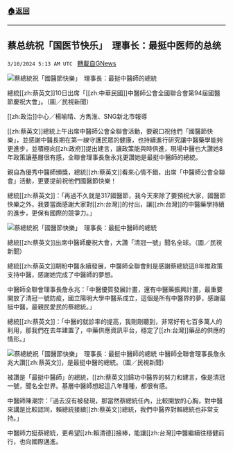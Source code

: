 ###  [:house:返回](README.md)
---


## 蔡总统祝「国医节快乐」　理事长：最挺中医师的总统
`3/10/2024 5:13 AM UTC ` [轉載自GNews](https://gnews.org/articles/2381119)

![蔡總統祝「國醫節快樂」　理事長：最挺中醫師的總統](https://cdn.ftvnews.com.tw/manasystem/FileData/News/431ef43a-dc33-4d7d-bc9a-d66e4c35964e.jpg "蔡總統祝「國醫節快樂」　理事長：最挺中醫師的總統")

總統[[zh:蔡英文]]10日出席「[[zh:中華民國]]中醫師公會全國聯合會第94屆國醫節慶祝大會」。（圖／民視新聞）

[[zh:政治]]中心／楊喻晴、方雋淮、SNG新北市報導

[[zh:蔡英文]]總統上午出席中醫師公會全聯會活動，要親口祝他們「國醫節快樂」，並感謝中醫長期在第一線守護民眾的健康，也持續進行研究讓中醫藥學能夠更進步，並積極向[[zh:政府]]提出建言，讓政策能與時俱進，現場中醫也大讚她8年政策讓基層很有感，全聯會理事長詹永兆更讚她是最挺中醫師的總統。

親自為優秀中醫師頒獎，總統[[zh:蔡英文]]看來心情不錯，出席「中醫師公會全聯會」活動，更要提前祝他們國醫節快樂！

總統[[zh:蔡英文]]：「再過不久就是317國醫節，我今天來除了要預祝大家，國醫節快樂之外，我要當面感謝大家對[[zh:台灣]]的付出，讓[[zh:台灣]]的中醫藥學持續的進步，更保有國際的競爭力。」

![蔡總統祝「國醫節快樂」　理事長：最挺中醫師的總統](https://cdn.ftvnews.com.tw/summernotefiles/News/9437398a-3337-49ed-8790-8c07d5c12b0a.jpg "蔡總統祝「國醫節快樂」　理事長：最挺中醫師的總統")

總統[[zh:蔡英文]]出席中醫師慶祝大會，大讚「清冠一號」聞名全球。（圖／民視新聞）

總統[[zh:蔡英文]]期盼中醫永續發展，中醫師全聯會則是感謝蔡總統這8年推政策支持中醫，感謝她完成了中醫師的夢想。

中醫師全聯會理事長詹永兆：「中醫優質發展計畫，還有中醫藥振興計畫，最重要開放了清冠一號防疫，國立陽明大學中醫系成立，這個是所有中醫界的夢，感謝最挺中醫，最親民愛民的蔡總統。」

總統[[zh:蔡英文]]：「中醫的就診率的提高，我剛剛聽到，非常好有七百多萬人的利用，那我們在去年建置了，中藥供應資訊平台，穩定了[[zh:台灣]]藥品的供應的情形。」

![蔡總統祝「國醫節快樂」　理事長：最挺中醫師的總統](https://cdn.ftvnews.com.tw/summernotefiles/News/2fd6beb6-2c70-490b-ba48-ae7c2330b50b.jpg "蔡總統祝「國醫節快樂」　理事長：最挺中醫師的總統") 中醫師全聯會理事長詹永兆大讚[[zh:蔡英文]]，是最挺中醫的總統。（圖／民視新聞）

被讚是「最挺中醫師」的總統，[[zh:蔡英文]]歸功中醫界的努力和建言，像是清冠一號，聞名全世界。基層中醫師想起這八年種種，都很有感。

中醫師陳潮宗：「過去沒有被發現，那當然蔡總統任內，比較開放的心胸，對中醫來講是比較認同，賴總統接續[[zh:蔡英文]]總統，我們中醫界對賴總統也非常支持。」

中醫師力挺蔡總統，更希望[[zh:賴清德]]接棒，能讓[[zh:台灣]]中醫繼續往穩健前行，也向國際邁進。
